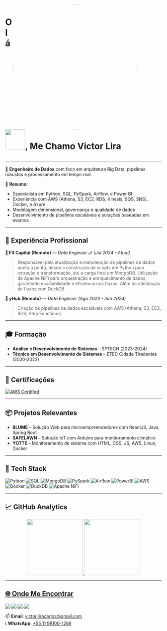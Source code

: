 <div style="display:inline-block">
<img align="right" height="400em" style="border-radius:50%;" src="https://user-images.githubusercontent.com/70662154/157471632-3c7595e6-eaf6-4889-8edd-cd6f0f363ccd.gif"/>
<h1 align="left">Olá <img src="https://user-images.githubusercontent.com/70662154/157436664-d8a7042c-ce1f-45fb-969f-649c74dafca2.gif" width="64px">, Me Chamo Victor Lira</h1>
</div>

---

🎯 **Engenheiro de Dados** com foco em arquitetura Big Data, pipelines robustos e processamento em tempo real.

🧠 **Resumo:**
- Especialista em Python, SQL, PySpark, Airflow, e Power BI
- Experiência com AWS (Athena, S3, EC2, RDS, Kinesis, SQS, SNS), Docker, e Azure
- Modelagem dimensional, governança e qualidade de dados
- Desenvolvimento de pipelines escaláveis e soluções baseadas em eventos

---

## 🧪 Experiência Profissional

**🔸 F3 Capital (Remoto)** — *Data Engineer Jr (Jul 2024 - Atual)*  
> Responsável pela atualização e manutenção de pipelines de dados ponta a ponta, desde a construção de scripts em Python para extração e transformação, até a carga final em MongoDB. Utilização de Apache NiFi para orquestração e enriquecimento de dados, garantindo escalabilidade e eficiência nos fluxos. Além da otimização de fluxos com DuckDB.

**🔹 yHub (Remoto)** — *Data Engineer (Ago 2023 - Jan 2024)*  
> Criação de pipelines de dados escaláveis com AWS (Athena, S3, EC2, RDS, Step Functions)

---

## 🎓 Formação

- **Análise e Desenvolvimento de Sistemas** – SPTECH (2023-2024)  
- **Técnico em Desenvolvimento de Sistemas** – ETEC Cidade Tiradentes (2020-2022)

---

## 🧾 Certificações

[![AWS Certified](https://img.shields.io/badge/AWS%20Certified-232F3E?style=for-the-badge&logo=amazon-aws&logoColor=white)](https://www.credly.com/badges/d3bea1c2-56e5-4bd2-9f77-8324d80c8211/public_url)

---

## 📦 Projetos Relevantes

- **BLUME** – Solução Web para microempreendedores com ReactJS, Java, Spring Boot  
- **SAFELAWN** – Solução IoT com Arduino para monitoramento climático  
- **YOTTE** – Monitoramento de sistema com HTML, CSS, JS, AWS, Linux, Docker

---

## 🚀 Tech Stack

![Python](https://img.shields.io/badge/Python-3776AB?style=for-the-badge&logo=python&logoColor=white)
![SQL](https://img.shields.io/badge/SQL-336791?style=for-the-badge&logo=postgresql&logoColor=white)
![MongoDB](https://img.shields.io/badge/MongoDB-47A248?style=for-the-badge&logo=mongodb&logoColor=white)
![PySpark](https://img.shields.io/badge/PySpark-FF9900?style=for-the-badge&logo=apache-spark&logoColor=white)
![Airflow](https://img.shields.io/badge/Apache%20Airflow-017CEE?style=for-the-badge&logo=apache-airflow&logoColor=white)
![PowerBI](https://img.shields.io/badge/PowerBI-F2C811?style=for-the-badge&logo=power-bi&logoColor=black)
![AWS](https://img.shields.io/badge/AWS-232F3E?style=for-the-badge&logo=amazon-aws&logoColor=white)
![Docker](https://img.shields.io/badge/Docker-2496ED?style=for-the-badge&logo=docker&logoColor=white)
![DuckDB](https://img.shields.io/badge/DuckDB-FFA500?style=for-the-badge)
![Apache NiFi](https://img.shields.io/badge/Apache%20NiFi-0096D6?style=for-the-badge&logo=apache&logoColor=white)

---

## 📈 GitHub Analytics

<div align="center">
  <a href="https://github.com/VicLira">
    <img height="180em" src="https://github-readme-stats.vercel.app/api?username=VicLira&show_icons=true&theme=vision-friendly-dark&include_all_commits=true&count_private=true"/>
    <img height="180em" src="https://github-readme-stats.vercel.app/api/top-langs/?username=VicLira&layout=compact&langs_count=7&theme=vision-friendly-dark"/>
</div>

---

## 🌐 Onde Me Encontrar

<a href="https://codepen.io/VictorLira" target="_blank">
  <img align="center" src="https://img.shields.io/badge/CodePen-0077B5?style=for-the-badge&logo=codepen&logoColor=white" />
</a>
<a href="https://web.dio.me/users/victor_liracarlos?tab=achievements" target="_blank">
  <img align="center" src="https://img.shields.io/badge/DIO-0077B5?style=for-the-badge&logo=dio&logoColor=white"/>
</a>
<a href="https://www.linkedin.com/in/victor-lira-carlos/" target="_blank">
  <img align="center" src="https://img.shields.io/badge/LinkedIn-0077B5?style=for-the-badge&logo=linkedin&logoColor=white" />
</a>
<a href="https://instagram.com/liravitu" target="_blank">
  <img align="center" src="https://img.shields.io/badge/Instagram-E4405F?style=for-the-badge&logo=instagram&logoColor=white" />
</a>

📫 **Email**: [victor.liracarlos@gmail.com](mailto:victor.liracarlos@gmail.com)  
📞 **WhatsApp**: [+55 11 98100-1289](https://wa.me/5511981001289)
